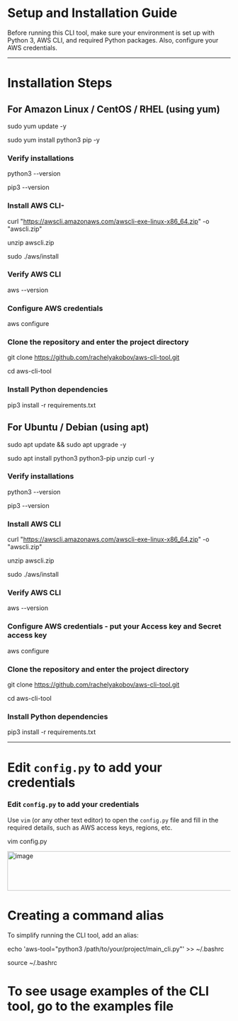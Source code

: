 # Setup and Installation Guide

Before running this CLI tool, make sure your environment is set up with Python 3, AWS CLI, and required Python packages. Also, configure your AWS credentials.

---

# Installation Steps

## For Amazon Linux / CentOS / RHEL (using yum)

sudo yum update -y  

sudo yum install python3 pip -y

### Verify installations
python3 --version

pip3 --version

### Install AWS CLI-
curl "https://awscli.amazonaws.com/awscli-exe-linux-x86_64.zip" -o "awscli.zip"

unzip awscli.zip

sudo ./aws/install

### Verify AWS CLI
aws --version

### Configure AWS credentials
aws configure

### Clone the repository and enter the project directory
git clone https://github.com/rachelyakobov/aws-cli-tool.git

cd aws-cli-tool



### Install Python dependencies
pip3 install -r requirements.txt

## For Ubuntu / Debian (using apt)
sudo apt update && sudo apt upgrade -y

sudo apt install python3 python3-pip unzip curl -y

### Verify installations
python3 --version

pip3 --version

### Install AWS CLI
curl "https://awscli.amazonaws.com/awscli-exe-linux-x86_64.zip" -o "awscli.zip"

unzip awscli.zip

sudo ./aws/install

### Verify AWS CLI
aws --version

### Configure AWS credentials - put your Access key and Secret access key
aws configure

### Clone the repository and enter the project directory
git clone https://github.com/rachelyakobov/aws-cli-tool.git

cd aws-cli-tool


### Install Python dependencies
pip3 install -r requirements.txt

---
# Edit `config.py` to add your credentials

### Edit `config.py` to add your credentials

Use `vim` (or any other text editor) to open the `config.py` file and fill in the required details, such as AWS access keys, regions, etc.

vim config.py


<img width="803" height="89" alt="image" src="https://github.com/user-attachments/assets/cd66e0d9-4aad-4c21-be3e-f24e697169cd" />


# Creating a command alias

To simplify running the CLI tool, add an alias:

echo 'aws-tool="python3 /path/to/your/project/main_cli.py"' >> ~/.bashrc

source ~/.bashrc

# To see usage examples of the CLI tool, go to the examples file



